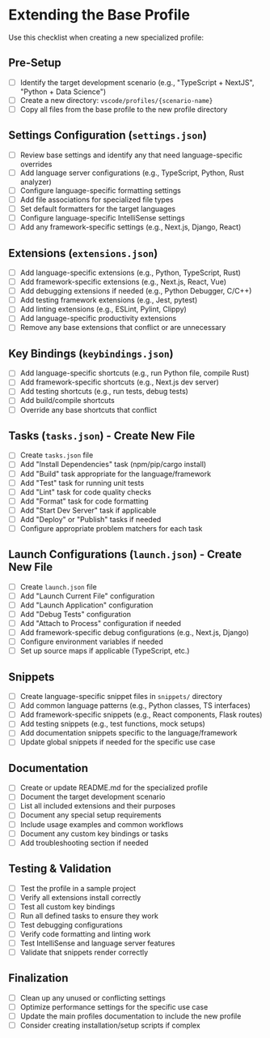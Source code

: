 # Extending the Base Profile

Use this checklist when creating a new specialized profile:

## Pre-Setup
- [ ] Identify the target development scenario (e.g., "TypeScript + NextJS", "Python + Data Science")
- [ ] Create a new directory: `vscode/profiles/{scenario-name}`
- [ ] Copy all files from the base profile to the new profile directory

## Settings Configuration (`settings.json`)
- [ ] Review base settings and identify any that need language-specific overrides
- [ ] Add language server configurations (e.g., TypeScript, Python, Rust analyzer)
- [ ] Configure language-specific formatting settings
- [ ] Add file associations for specialized file types
- [ ] Set default formatters for the target languages
- [ ] Configure language-specific IntelliSense settings
- [ ] Add any framework-specific settings (e.g., Next.js, Django, React)

## Extensions (`extensions.json`)
- [ ] Add language-specific extensions (e.g., Python, TypeScript, Rust)
- [ ] Add framework-specific extensions (e.g., Next.js, React, Vue)
- [ ] Add debugging extensions if needed (e.g., Python Debugger, C/C++)
- [ ] Add testing framework extensions (e.g., Jest, pytest)
- [ ] Add linting extensions (e.g., ESLint, Pylint, Clippy)
- [ ] Add language-specific productivity extensions
- [ ] Remove any base extensions that conflict or are unnecessary

## Key Bindings (`keybindings.json`)
- [ ] Add language-specific shortcuts (e.g., run Python file, compile Rust)
- [ ] Add framework-specific shortcuts (e.g., Next.js dev server)
- [ ] Add testing shortcuts (e.g., run tests, debug tests)
- [ ] Add build/compile shortcuts
- [ ] Override any base shortcuts that conflict

## Tasks (`tasks.json`) - Create New File
- [ ] Create `tasks.json` file
- [ ] Add "Install Dependencies" task (npm/pip/cargo install)
- [ ] Add "Build" task appropriate for the language/framework
- [ ] Add "Test" task for running unit tests
- [ ] Add "Lint" task for code quality checks
- [ ] Add "Format" task for code formatting
- [ ] Add "Start Dev Server" task if applicable
- [ ] Add "Deploy" or "Publish" tasks if needed
- [ ] Configure appropriate problem matchers for each task

## Launch Configurations (`launch.json`) - Create New File
- [ ] Create `launch.json` file
- [ ] Add "Launch Current File" configuration
- [ ] Add "Launch Application" configuration
- [ ] Add "Debug Tests" configuration
- [ ] Add "Attach to Process" configuration if needed
- [ ] Add framework-specific debug configurations (e.g., Next.js, Django)
- [ ] Configure environment variables if needed
- [ ] Set up source maps if applicable (TypeScript, etc.)

## Snippets
- [ ] Create language-specific snippet files in `snippets/` directory
- [ ] Add common language patterns (e.g., Python classes, TS interfaces)
- [ ] Add framework-specific snippets (e.g., React components, Flask routes)
- [ ] Add testing snippets (e.g., test functions, mock setups)
- [ ] Add documentation snippets specific to the language/framework
- [ ] Update global snippets if needed for the specific use case

## Documentation
- [ ] Create or update README.md for the specialized profile
- [ ] Document the target development scenario
- [ ] List all included extensions and their purposes
- [ ] Document any special setup requirements
- [ ] Include usage examples and common workflows
- [ ] Document any custom key bindings or tasks
- [ ] Add troubleshooting section if needed

## Testing & Validation
- [ ] Test the profile in a sample project
- [ ] Verify all extensions install correctly
- [ ] Test all custom key bindings
- [ ] Run all defined tasks to ensure they work
- [ ] Test debugging configurations
- [ ] Verify code formatting and linting work
- [ ] Test IntelliSense and language server features
- [ ] Validate that snippets render correctly

## Finalization
- [ ] Clean up any unused or conflicting settings
- [ ] Optimize performance settings for the specific use case
- [ ] Update the main profiles documentation to include the new profile
- [ ] Consider creating installation/setup scripts if complex
